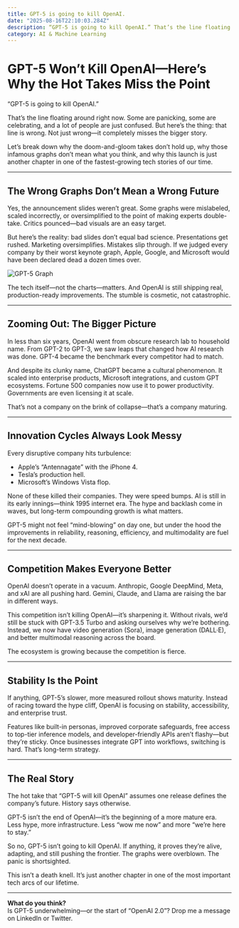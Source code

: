 ```yaml
---
title: GPT-5 is going to kill OpenAI.
date: "2025-08-16T22:10:03.284Z"
description: “GPT-5 is going to kill OpenAI.” That’s the line floating around right now. Some are panicking, some are celebrating, and a lot of people are just confused. But here’s the thing that line is wrong. Not just wrong—it completely misses the bigger story.    
category: AI & Machine Learning
---
```



# GPT-5 Won’t Kill OpenAI—Here’s Why the Hot Takes Miss the Point  

“GPT-5 is going to kill OpenAI.”  

That’s the line floating around right now. Some are panicking, some are celebrating, and a lot of people are just confused. But here’s the thing: that line is wrong. Not just wrong—it completely misses the bigger story.  

Let’s break down why the doom-and-gloom takes don’t hold up, why those infamous graphs don’t mean what you think, and why this launch is just another chapter in one of the fastest-growing tech stories of our time.  

---

## The Wrong Graphs Don’t Mean a Wrong Future  
Yes, the announcement slides weren’t great. Some graphs were mislabeled, scaled incorrectly, or oversimplified to the point of making experts double-take. Critics pounced—bad visuals are an easy target.  

But here’s the reality: bad slides don’t equal bad science. Presentations get rushed. Marketing oversimplifies. Mistakes slip through. If we judged every company by their worst keynote graph, Apple, Google, and Microsoft would have been declared dead a dozen times over. 

![GPT-5 Graph](/assets/Graph.png)

The tech itself—not the charts—matters. And OpenAI is still shipping real, production-ready improvements. The stumble is cosmetic, not catastrophic.  

---

## Zooming Out: The Bigger Picture  
In less than six years, OpenAI went from obscure research lab to household name. From GPT-2 to GPT-3, we saw leaps that changed how AI research was done. GPT-4 became the benchmark every competitor had to match.  

And despite its clunky name, ChatGPT became a cultural phenomenon. It scaled into enterprise products, Microsoft integrations, and custom GPT ecosystems. Fortune 500 companies now use it to power productivity. Governments are even licensing it at scale.  

That’s not a company on the brink of collapse—that’s a company maturing.  

---

## Innovation Cycles Always Look Messy  
Every disruptive company hits turbulence:  
- Apple’s “Antennagate” with the iPhone 4.  
- Tesla’s production hell.  
- Microsoft’s Windows Vista flop.  

None of these killed their companies. They were speed bumps. AI is still in its early innings—think 1995 internet era. The hype and backlash come in waves, but long-term compounding growth is what matters.  

GPT-5 might not feel “mind-blowing” on day one, but under the hood the improvements in reliability, reasoning, efficiency, and multimodality are fuel for the next decade.  

---

## Competition Makes Everyone Better  
OpenAI doesn’t operate in a vacuum. Anthropic, Google DeepMind, Meta, and xAI are all pushing hard. Gemini, Claude, and Llama are raising the bar in different ways.  

This competition isn’t killing OpenAI—it’s sharpening it. Without rivals, we’d still be stuck with GPT-3.5 Turbo and asking ourselves why we’re bothering. Instead, we now have video generation (Sora), image generation (DALL·E), and better multimodal reasoning across the board.  

The ecosystem is growing because the competition is fierce.  

---

## Stability Is the Point  
If anything, GPT-5’s slower, more measured rollout shows maturity. Instead of racing toward the hype cliff, OpenAI is focusing on stability, accessibility, and enterprise trust.  

Features like built-in personas, improved corporate safeguards, free access to top-tier inference models, and developer-friendly APIs aren’t flashy—but they’re sticky. Once businesses integrate GPT into workflows, switching is hard. That’s long-term strategy.  

---

## The Real Story  
The hot take that “GPT-5 will kill OpenAI” assumes one release defines the company’s future. History says otherwise.  

GPT-5 isn’t the end of OpenAI—it’s the beginning of a more mature era. Less hype, more infrastructure. Less “wow me now” and more “we’re here to stay.”  

So no, GPT-5 isn’t going to kill OpenAI. If anything, it proves they’re alive, adapting, and still pushing the frontier. The graphs were overblown. The panic is shortsighted.  

This isn’t a death knell. It’s just another chapter in one of the most important tech arcs of our lifetime.  

---

**What do you think?**  
Is GPT-5 underwhelming—or the start of “OpenAI 2.0”? Drop me a message on LinkedIn or Twitter.

